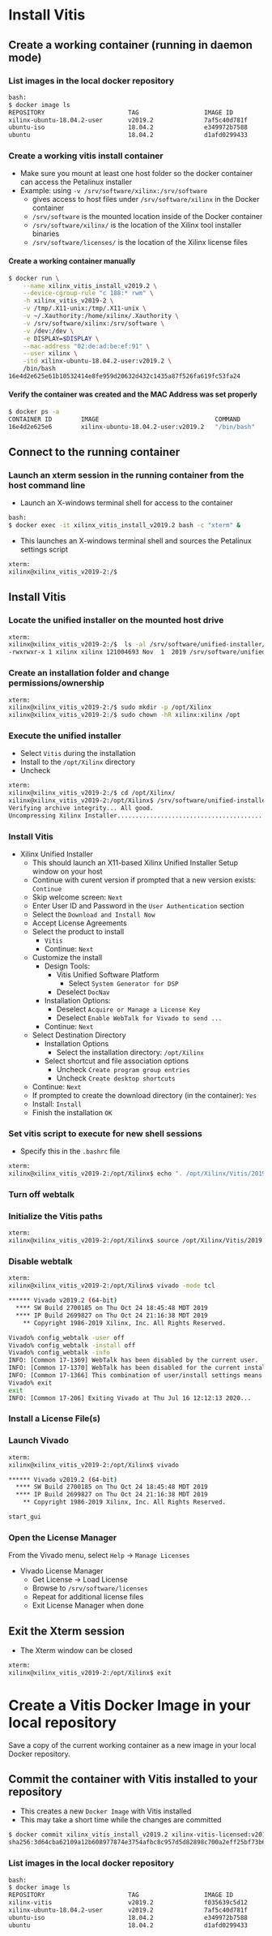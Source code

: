 [//]: # (Readme.vitis-install.md - Install Vitis on a Base Ubuntu User Image for v2019.2 Xilinx Tools)

# Install Vitis

## Create a working container (running in daemon mode)

### List images in the local docker repository
```bash
bash:
$ docker image ls
REPOSITORY                       TAG                  IMAGE ID            CREATED             SIZE
xilinx-ubuntu-18.04.2-user       v2019.2              7af5c40d781f        10 minutes ago      2.26GB
ubuntu-iso                   	 18.04.2              e349972b7588        2 days ago          243MB
ubuntu                       	 18.04.2              d1afd0299433        23 hours ago        88.3MB
```

### Create a working vitis install container
- Make sure you mount at least one host folder so the docker container can access the Petalinux installer
- Example: using `-v /srv/software/xilinx:/srv/software`
	- gives access to host files under `/srv/software/xilinx` in the Docker container
	- `/srv/software` is the mounted location inside of the Docker container
	- `/srv/software/xilinx/` is the location of the Xilinx tool installer binaries
	- `/srv/software/licenses/` is the location of the Xilinx license files

#### Create a working container manually

```bash
$ docker run \
	--name xilinx_vitis_install_v2019.2 \
	--device-cgroup-rule "c 188:* rwm" \
	-h xilinx_vitis_v2019-2 \
	-v /tmp/.X11-unix:/tmp/.X11-unix \
	-v ~/.Xauthority:/home/xilinx/.Xauthority \
	-v /srv/software/xilinx:/srv/software \
	-v /dev:/dev \
	-e DISPLAY=$DISPLAY \
	--mac-address "02:de:ad:be:ef:91" \
	--user xilinx \
	-itd xilinx-ubuntu-18.04.2-user:v2019.2 \
	/bin/bash
16e4d2e625e61b10532414e8fe959d20632d432c1435a87f526fa619fc53fa24
```

#### Verify the container was created and the MAC Address was set properly

```bash
$ docker ps -a
CONTAINER ID        IMAGE                                COMMAND             CREATED             STATUS              PORTS               NAMES
16e4d2e625e6        xilinx-ubuntu-18.04.2-user:v2019.2   "/bin/bash"         27 seconds ago      Up 25 seconds                           xilinx_vitis_install_v2019.2
```

## Connect to the running container

### Launch an xterm session in the running container from the host command line
- Launch an X-windows terminal shell for access to the container
```bash
bash:
$ docker exec -it xilinx_vitis_install_v2019.2 bash -c "xterm" &
```
- This launches an X-windows terminal shell and sources the Petalinux settings script
```bash
xterm:
xilinx@xilinx_vitis_v2019-2:/$
```

## Install Vitis

### Locate the unified installer on the mounted host drive
```bash
xterm:
xilinx@xilinx_vitis_v2019-2:/$  ls -al /srv/software/unified-installer/*2019.2*
-rwxrwxr-x 1 xilinx xilinx 121004693 Nov  1  2019 /srv/software/unified-installer/Xilinx_Unified_2019.2_1024_1831_Lin64.bin
```

### Create an installation folder and change permissions/ownership

```bash
xterm:
xilinx@xilinx_vitis_v2019-2:/$ sudo mkdir -p /opt/Xilinx
xilinx@xilinx_vitis_v2019-2:/$ sudo chown -hR xilinx:xilinx /opt
```

### Execute the unified installer
- Select `Vitis` during the installation
- Install to the `/opt/Xilinx` directory
- Uncheck

```bash
xterm:
xilinx@xilinx_vitis_v2019-2:/$ cd /opt/Xilinx/
xilinx@xilinx_vitis_v2019-2:/opt/Xilinx$ /srv/software/unified-installer/Xilinx_Unified_2019.2_1024_1831_Lin64.bin
Verifying archive integrity... All good.
Uncompressing Xilinx Installer...............................................................................................................................................................................................................................................................................................................................................................................................................................................................................................................................................................................................................................................................................................................................................................................................
```

### Install Vitis

- Xilinx Unified Installer
	- This should launch an X11-based Xilinx Unified Installer Setup window on your host
	- Continue with curent version if prompted that a new version exists: ```Continue```
	- Skip welcome screen: ```Next```
	- Enter User ID and Password in the ```User Authentication``` section
	- Select the ```Download and Install Now```
	- Accept License Agreements
	- Select the product to install
		- ```Vitis```
		- Continue: ```Next```
	- Customize the install
		- Design Tools:
			- Vitis Unified Software Platform
				- Select ```System Generator for DSP```
			- Deselect ```DocNav```
		- Installation Options:
			- Deselect ```Acquire or Manage a License Key```
			- Deselect ```Enable WebTalk for Vivado to send ...```
		- Continue: ```Next```
	- Select Destination Directory
		- Installation Options
			- Select the installation directory: ```/opt/Xilinx```
		- Select shortcut and file association options
			- Uncheck ```Create program group entries```
			- Uncheck ```Create desktop shortcuts```
	- Continue: ```Next```	
	- If prompted to create the download directory (in the container): ```Yes```
	- Install: ```Install```
	- Finish the installation ```OK```

### Set vitis script to execute for new shell sessions
- Specify this in the `.bashrc` file

```bash
xterm:
xilinx@xilinx_vitis_v2019-2:/opt/Xilinx$ echo ". /opt/Xilinx/Vitis/2019.2/settings64.sh" > ~/.bashrc
```

### Turn off webtalk

### Initialize the Vitis paths
```bash
xterm:
xilinx@xilinx_vitis_v2019-2:/opt/Xilinx$ source /opt/Xilinx/Vitis/2019.2/settings64.sh
```

### Disable webtalk
```bash
xterm:
xilinx@xilinx_vitis_v2019-2:/opt/Xilinx$ vivado -mode tcl

****** Vivado v2019.2 (64-bit)
  **** SW Build 2700185 on Thu Oct 24 18:45:48 MDT 2019
  **** IP Build 2699827 on Thu Oct 24 21:16:38 MDT 2019
    ** Copyright 1986-2019 Xilinx, Inc. All Rights Reserved.

Vivado% config_webtalk -user off
Vivado% config_webtalk -install off
Vivado% config_webtalk -info
INFO: [Common 17-1369] WebTalk has been disabled by the current user.
INFO: [Common 17-1370] WebTalk has been disabled for the current installation.
INFO: [Common 17-1366] This combination of user/install settings means that WebTalk is currently disabled.
Vivado% exit
exit
INFO: [Common 17-206] Exiting Vivado at Thu Jul 16 12:12:13 2020...
```

### Install a License File(s)

### Launch Vivado

```bash
xterm:
xilinx@xilinx_vitis_v2019-2:/opt/Xilinx$ vivado

****** Vivado v2019.2 (64-bit)
  **** SW Build 2700185 on Thu Oct 24 18:45:48 MDT 2019
  **** IP Build 2699827 on Thu Oct 24 21:16:38 MDT 2019
    ** Copyright 1986-2019 Xilinx, Inc. All Rights Reserved.

start_gui
```

### Open the License Manager

From the Vivado menu, select `Help` -> `Manage Licenses`

- Vivado License Manager
	- Get License -> Load License
	- Browse to `/srv/software/licenses`
	- Repeat for additional license files
	- Exit License Manager when done

## Exit the Xterm session
- The Xterm window can be closed

```bash
xterm:
xilinx@xilinx_vitis_v2019-2:/opt/Xilinx$ exit
```

# Create a Vitis Docker Image in your local repository

Save a copy of the current working container as a new image in your local Docker repository.

## Commit the container with Vitis installed to your repository 
- This creates a new `Docker Image` with Vitis installed
- This may take a short time while the changes are committed
```bash
$ docker commit xilinx_vitis_install_v2019.2 xilinx-vitis-licensed:v2019.2
sha256:3d64cba62109a12b608977874e3754afbc8c957d5d82898c700a2eff25bf73b6
```

### List images in the local docker repository
```bash
bash:
$ docker image ls
REPOSITORY                       TAG                  IMAGE ID            CREATED             SIZE
xilinx-vitis                 	 v2019.2              f035639c5d12        46 hours ago        55.5GB
xilinx-ubuntu-18.04.2-user       v2019.2              7af5c40d781f        10 minutes ago      2.26GB
ubuntu-iso                   	 18.04.2              e349972b7588        2 days ago          243MB
ubuntu                       	 18.04.2              d1afd0299433        23 hours ago        88.3MB
```
